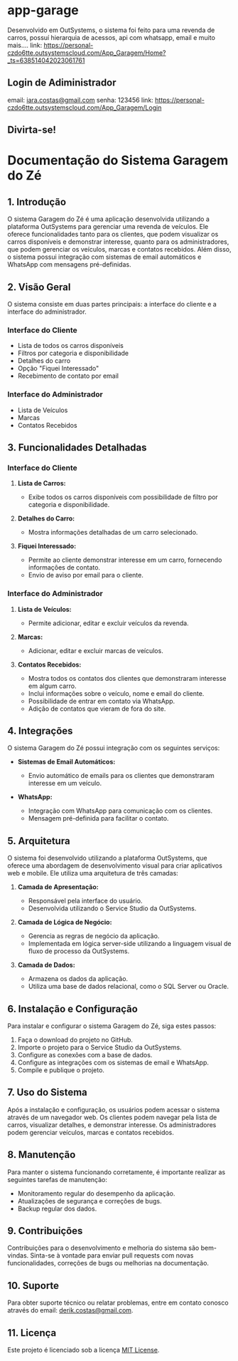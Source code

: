 # app-garage
Desenvolvido em OutSystems, o sistema foi feito para uma revenda de carros, possuí hierarquia de acessos, api com whatsapp, email e muito mais....
link: https://personal-czdo6tte.outsystemscloud.com/App_Garagem/Home?_ts=638514042023061761

## Login de Adiministrador
email: iara.costas@gmail.com
senha: 123456
link: https://personal-czdo6tte.outsystemscloud.com/App_Garagem/Login
## Divirta-se!

# Documentação do Sistema Garagem do Zé

## 1. Introdução
O sistema Garagem do Zé é uma aplicação desenvolvida utilizando a plataforma OutSystems para gerenciar uma revenda de veículos. Ele oferece funcionalidades tanto para os clientes, que podem visualizar os carros disponíveis e demonstrar interesse, quanto para os administradores, que podem gerenciar os veículos, marcas e contatos recebidos. Além disso, o sistema possui integração com sistemas de email automáticos e WhatsApp com mensagens pré-definidas.

## 2. Visão Geral
O sistema consiste em duas partes principais: a interface do cliente e a interface do administrador.

### Interface do Cliente
- Lista de todos os carros disponíveis
- Filtros por categoria e disponibilidade
- Detalhes do carro
- Opção "Fiquei Interessado"
- Recebimento de contato por email

### Interface do Administrador
- Lista de Veículos
- Marcas
- Contatos Recebidos

## 3. Funcionalidades Detalhadas

### Interface do Cliente
1. **Lista de Carros:**
   - Exibe todos os carros disponíveis com possibilidade de filtro por categoria e disponibilidade.
   
2. **Detalhes do Carro:**
   - Mostra informações detalhadas de um carro selecionado.
   
3. **Fiquei Interessado:**
   - Permite ao cliente demonstrar interesse em um carro, fornecendo informações de contato.
   - Envio de aviso por email para o cliente.

### Interface do Administrador
1. **Lista de Veículos:**
   - Permite adicionar, editar e excluir veículos da revenda.
   
2. **Marcas:**
   - Adicionar, editar e excluir marcas de veículos.
   
3. **Contatos Recebidos:**
   - Mostra todos os contatos dos clientes que demonstraram interesse em algum carro.
   - Inclui informações sobre o veículo, nome e email do cliente.
   - Possibilidade de entrar em contato via WhatsApp.
   - Adição de contatos que vieram de fora do site.

## 4. Integrações

O sistema Garagem do Zé possui integração com os seguintes serviços:

- **Sistemas de Email Automáticos:**
  - Envio automático de emails para os clientes que demonstraram interesse em um veículo.
  
- **WhatsApp:**
  - Integração com WhatsApp para comunicação com os clientes.
  - Mensagem pré-definida para facilitar o contato.

## 5. Arquitetura
O sistema foi desenvolvido utilizando a plataforma OutSystems, que oferece uma abordagem de desenvolvimento visual para criar aplicativos web e mobile. Ele utiliza uma arquitetura de três camadas:

1. **Camada de Apresentação:**
   - Responsável pela interface do usuário.
   - Desenvolvida utilizando o Service Studio da OutSystems.
   
2. **Camada de Lógica de Negócio:**
   - Gerencia as regras de negócio da aplicação.
   - Implementada em lógica server-side utilizando a linguagem visual de fluxo de processo da OutSystems.
   
3. **Camada de Dados:**
   - Armazena os dados da aplicação.
   - Utiliza uma base de dados relacional, como o SQL Server ou Oracle.

## 6. Instalação e Configuração
Para instalar e configurar o sistema Garagem do Zé, siga estes passos:

1. Faça o download do projeto no GitHub.
2. Importe o projeto para o Service Studio da OutSystems.
3. Configure as conexões com a base de dados.
4. Configure as integrações com os sistemas de email e WhatsApp.
5. Compile e publique o projeto.

## 7. Uso do Sistema
Após a instalação e configuração, os usuários podem acessar o sistema através de um navegador web. Os clientes podem navegar pela lista de carros, visualizar detalhes, e demonstrar interesse. Os administradores podem gerenciar veículos, marcas e contatos recebidos.

## 8. Manutenção
Para manter o sistema funcionando corretamente, é importante realizar as seguintes tarefas de manutenção:

- Monitoramento regular do desempenho da aplicação.
- Atualizações de segurança e correções de bugs.
- Backup regular dos dados.

## 9. Contribuições
Contribuições para o desenvolvimento e melhoria do sistema são bem-vindas. Sinta-se à vontade para enviar pull requests com novas funcionalidades, correções de bugs ou melhorias na documentação.

## 10. Suporte
Para obter suporte técnico ou relatar problemas, entre em contato conosco através do email: derik.costas@gmail.com.

## 11. Licença
Este projeto é licenciado sob a licença [MIT License](https://opensource.org/licenses/MIT).


